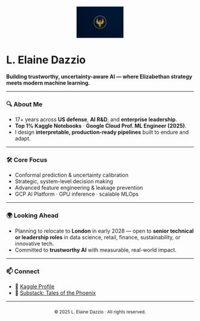 <!-- Banner -->
<p align="center">
  <img src="ChatGPT Image Aug 9, 2025, 09_32_30 PM.jpg" alt="Phoenix Banner" width="25%">
</p>

# L. Elaine Dazzio

**Building trustworthy, uncertainty-aware AI — where Elizabethan strategy meets modern machine learning.**

---

### 🔍 About Me
 - 17+ years across **US defense**, **AI R&D**, and **enterprise leadership**.  
 - **Top 1% Kaggle Notebooks** · **Google Cloud Prof. ML Engineer (2025)**.  
 - I design **interpretable, production-ready pipelines** built to endure and adapt.

---

### 🛠 Core Focus
- Conformal prediction & uncertainty calibration  
- Strategic, system-level decision making  
- Advanced feature engineering & leakage prevention  
- GCP AI Platform · GPU inference · scalable MLOps  

---

### 🌍 Looking Ahead
 - Planning to relocate to **London** in early 2028 — open to **senior technical or leadership roles** in data science, retail, finance, sustainability, or innovative tech.  
 - Committed to **trustworthy AI** with measurable, real-world impact.

---

### 📫 Connect
- 📂 [Kaggle Profile](https://www.kaggle.com/elainedazzio)  
- 📰 [Substack: Tales of the Phoenix](https://www.kaggle.com/elainedazzio)  

---

<p align="center">
  <sub>© 2025 L. Elaine Dazzio · All rights reserved.</sub>
</p>

